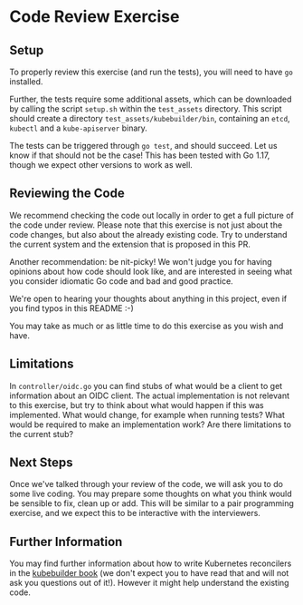 # Code Review Exercise

## Setup

To properly review this exercise (and run the tests), you will need to have `go`
installed.

Further, the tests require some additional assets, which can be downloaded by
calling the script `setup.sh` within the `test_assets` directory. This script
should create a directory `test_assets/kubebuilder/bin`, containing an `etcd`,
`kubectl` and a `kube-apiserver` binary.

The tests can be triggered through `go test`, and should succeed. Let us know if
that should not be the case! This has been tested with Go 1.17, though we expect
other versions to work as well.

## Reviewing the Code

We recommend checking the code out locally in order to get a full picture of the
code under review. Please note that this exercise is not just about the code
changes, but also about the already existing code. Try to understand the current
system and the extension that is proposed in this PR.

Another recommendation: be nit-picky! We won't judge you for having opinions
about how code should look like, and are interested in seeing what you consider
idiomatic Go code and bad and good practice.

We're open to hearing your thoughts about anything in this project, even if you
find typos in this README :-)

You may take as much or as little time to do this exercise as you wish and have.

## Limitations

In `controller/oidc.go` you can find stubs of what would be a client to get
information about an OIDC client. The actual implementation is not relevant to
this exercise, but try to think about what would happen if this was implemented.
What would change, for example when running tests? What would be required to
make an implementation work? Are there limitations to the current stub?

## Next Steps

Once we've talked through your review of the code, we will ask you to do some
live coding. You may prepare some thoughts on what you think would be sensible
to fix, clean up or add. This will be similar to a pair programming exercise,
and we expect this to be interactive with the interviewers.

## Further Information

You may find further information about how to write Kubernetes reconcilers in
the [kubebuilder book](https://book.kubebuilder.io/introduction.html) (we don't
expect you to have read that and will not ask you questions out of it!). However
it might help understand the existing code.
